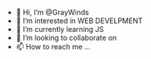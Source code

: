 - 👋 Hi, I’m @GrayWinds
- 👀 I’m interested in WEB DEVELPMENT
- 🌱 I’m currently learning JS
- 💞️ I’m looking to collaborate on 
- 📫 How to reach me ...

<!---
GrayWinds/GrayWinds is a ✨ special ✨ repository because its `README.md` (this file) appears on your GitHub profile.
You can click the Preview link to take a look at your changes.
--->

